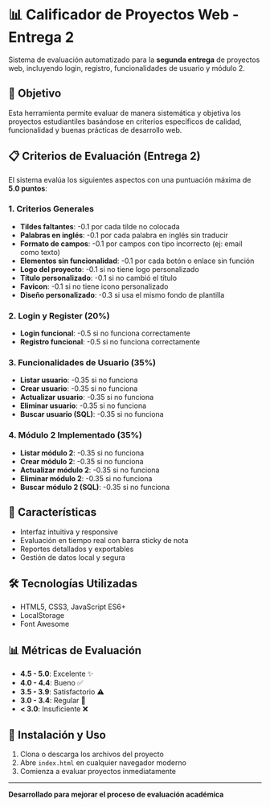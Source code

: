 # 📊 Calificador de Proyectos Web - Entrega 2

Sistema de evaluación automatizado para la **segunda entrega** de proyectos web, incluyendo login, registro, funcionalidades de usuario y módulo 2.

## 🎯 Objetivo

Esta herramienta permite evaluar de manera sistemática y objetiva los proyectos estudiantiles basándose en criterios específicos de calidad, funcionalidad y buenas prácticas de desarrollo web.

## 📋 Criterios de Evaluación (Entrega 2)

El sistema evalúa los siguientes aspectos con una puntuación máxima de **5.0 puntos**:

### 1. Criterios Generales
- **Tildes faltantes**: -0.1 por cada tilde no colocada
- **Palabras en inglés**: -0.1 por cada palabra en inglés sin traducir
- **Formato de campos**: -0.1 por campos con tipo incorrecto (ej: email como texto)
- **Elementos sin funcionalidad**: -0.1 por cada botón o enlace sin función
- **Logo del proyecto**: -0.1 si no tiene logo personalizado
- **Título personalizado**: -0.1 si no cambió el título
- **Favicon**: -0.1 si no tiene icono personalizado
- **Diseño personalizado**: -0.3 si usa el mismo fondo de plantilla

### 2. Login y Register (20%)
- **Login funcional**: -0.5 si no funciona correctamente
- **Registro funcional**: -0.5 si no funciona correctamente

### 3. Funcionalidades de Usuario (35%)
- **Listar usuario**: -0.35 si no funciona
- **Crear usuario**: -0.35 si no funciona
- **Actualizar usuario**: -0.35 si no funciona
- **Eliminar usuario**: -0.35 si no funciona
- **Buscar usuario (SQL)**: -0.35 si no funciona

### 4. Módulo 2 Implementado (35%)
- **Listar módulo 2**: -0.35 si no funciona
- **Crear módulo 2**: -0.35 si no funciona
- **Actualizar módulo 2**: -0.35 si no funciona
- **Eliminar módulo 2**: -0.35 si no funciona
- **Buscar módulo 2 (SQL)**: -0.35 si no funciona

## 🚀 Características

- Interfaz intuitiva y responsive
- Evaluación en tiempo real con barra sticky de nota
- Reportes detallados y exportables
- Gestión de datos local y segura

## 🛠️ Tecnologías Utilizadas

- HTML5, CSS3, JavaScript ES6+
- LocalStorage
- Font Awesome

## 📊 Métricas de Evaluación

- **4.5 - 5.0**: Excelente ✨
- **4.0 - 4.4**: Bueno ✅
- **3.5 - 3.9**: Satisfactorio ⚠️
- **3.0 - 3.4**: Regular 📝
- **< 3.0**: Insuficiente ❌

## 🚀 Instalación y Uso

1. Clona o descarga los archivos del proyecto
2. Abre `index.html` en cualquier navegador moderno
3. Comienza a evaluar proyectos inmediatamente

---

**Desarrollado para mejorar el proceso de evaluación académica**
